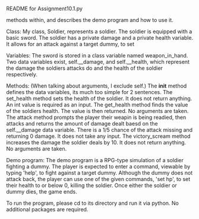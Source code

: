 README for Assignment10.1.py

methods within, and describes the demo program and how to use it.

Class:
My class, Soldier, represents a soldier. The soldier is equipped with a basic sword. The soldier has a private damage and a private health variable.
It allows for an attack against a target dummy, to set 

Variables:
The sword is stored in a class variable named weapon_in_hand.
Two data variables exist, self.__damage, and self.__health, which represent the damage the soldiers attacks do and the health of the soldier respectively.

Methods: (When talking about arguments, I exclude self.)
The __init__ method defines the data variables, its much too simple for 2 sentences.
The set_health method sets the health of the soldier. It does not return anything. An int value is required as an input.
The get_health method finds the value of the soldiers health. The value is then returned. No arguments are taken.
The attack method prompts the player their weapin is being readied, then attacks and returns the amount of damage dealt baesd on the self.__damage data variable. There is a 1/5 chance of the attack missing and returning 0 damage. It does not take any input.
The victory_scream method increases the damage the soldier deals by 10. It does not return anything. No arguments are taken.

Demo program:
The demo program is a RPG-type simulation of a soldier fighting a dummy. The player is expected to enter a command, viewable by typing 'help', to fight against a target dummy.
Although the dummy does not attack back, the player can use one of the given commands, 'set hp', to set their health to or below 0, killing the soldier.
Once either the soldier or dummy dies, the game ends.

To run the program, please cd to its directory and run it via python. No additional packages are required.
